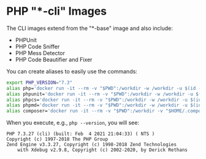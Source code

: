 # PHP "*-cli" Images

The CLI images extend from the "*-base" image and also include:

- PHPUnit
- PHP Code Sniffer
- PHP Mess Detector
- PHP Code Beautifier and Fixer

You can create aliases to easily use the commands:

```bash
export PHP_VERSION="7.3"
alias php='docker run -it --rm -v "$PWD":/workdir -w /workdir -u $(id -u):$(id -g) byjg/php:$PHP_VERSION-cli php "$@"'
alias phpunit='docker run -it --rm -v "$PWD":/workdir -w /workdir -u $(id -u):$(id -g) byjg/php:$PHP_VERSION-cli phpunit "$@"'
alias phpcs='docker run -it --rm -v "$PWD":/workdir -w /workdir -u $(id -u):$(id -g) byjg/php:$PHP_VERSION-cli phpcs "$@"'
alias phpmd='docker run -it --rm -v "$PWD":/workdir -w /workdir -u $(id -u):$(id -g) byjg/php:$PHP_VERSION-cli phpmd "$@"'
alias composer='docker run -it --rm -v "$PWD":/workdir -v "$HOME/.composer:/.composer" -w /workdir -u $(id -u):$(id -g) byjg/php:$PHP_VERSION-cli composer "$@"'
```

When you execute, e.g., `php --version`, you will see:

```text
PHP 7.3.27 (cli) (built: Feb  4 2021 21:04:33) ( NTS )
Copyright (c) 1997-2018 The PHP Group
Zend Engine v3.3.27, Copyright (c) 1998-2018 Zend Technologies
    with Xdebug v2.9.8, Copyright (c) 2002-2020, by Derick Rethans
```

